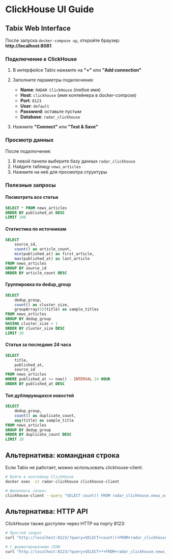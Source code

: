 # ClickHouse UI Guide

## Tabix Web Interface

После запуска `docker-compose up`, откройте браузер: **http://localhost:8081**

### Подключение к ClickHouse

1. В интерфейсе Tabix нажмите на **"+"** или **"Add connection"**
2. Заполните параметры подключения:
   - **Name**: `RADAR ClickHouse` (любое имя)
   - **Host**: `clickhouse` (имя контейнера в docker-compose)
   - **Port**: `8123`
   - **User**: `default`
   - **Password**: оставьте пустым
   - **Database**: `radar_clickhouse`

3. Нажмите **"Connect"** или **"Test & Save"**

### Просмотр данных

После подключения:

1. В левой панели выберите базу данных `radar_clickhouse`
2. Найдите таблицу `news_articles`
3. Нажмите на неё для просмотра структуры

### Полезные запросы

#### Посмотреть все статьи
```sql
SELECT * FROM news_articles
ORDER BY published_at DESC
LIMIT 100
```

#### Статистика по источникам
```sql
SELECT 
    source_id,
    count() as article_count,
    min(published_at) as first_article,
    max(published_at) as last_article
FROM news_articles
GROUP BY source_id
ORDER BY article_count DESC
```

#### Группировка по dedup_group
```sql
SELECT 
    dedup_group,
    count() as cluster_size,
    groupArray(5)(title) as sample_titles
FROM news_articles
GROUP BY dedup_group
HAVING cluster_size > 1
ORDER BY cluster_size DESC
LIMIT 20
```

#### Статьи за последние 24 часа
```sql
SELECT 
    title,
    published_at,
    source_id
FROM news_articles
WHERE published_at >= now() - INTERVAL 24 HOUR
ORDER BY published_at DESC
```

#### Топ дублирующихся новостей
```sql
SELECT 
    dedup_group,
    count() as duplicate_count,
    any(title) as sample_title
FROM news_articles
GROUP BY dedup_group
ORDER BY duplicate_count DESC
LIMIT 10
```

## Альтернатива: командная строка

Если Tabix не работает, можно использовать clickhouse-client:

```bash
# Войти в контейнер ClickHouse
docker exec -it radar-clickhouse clickhouse-client

# Выполнить запрос
clickhouse-client --query "SELECT count() FROM radar_clickhouse.news_articles"
```

## Альтернатива: HTTP API

ClickHouse также доступен через HTTP на порту 8123:

```bash
# Простой запрос
curl "http://localhost:8123/?query=SELECT+count()+FROM+radar_clickhouse.news_articles"

# С форматированием JSON
curl "http://localhost:8123/?query=SELECT+*+FROM+radar_clickhouse.news_articles+LIMIT+5+FORMAT+JSON"
```

